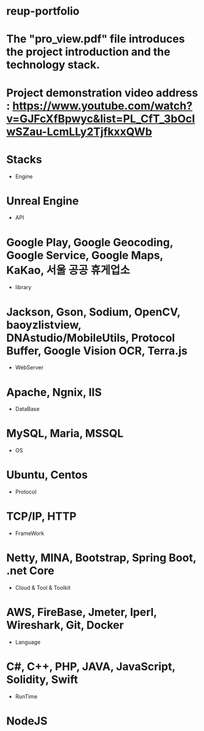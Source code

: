# reup-portfolio

# The "pro_view.pdf" file introduces the project introduction and the technology stack.
# Project demonstration video address : https://www.youtube.com/watch?v=GJFcXfBpwyc&list=PL_CfT_3bOcIwSZau-LcmLLy2TjfkxxQWb

# Stacks

- Engine 
# Unreal Engine

- API
# Google Play, Google Geocoding, Google Service, Google Maps, KaKao, 서울 공공 휴게업소

- library 
# Jackson, Gson, Sodium, OpenCV, baoyzlistview, DNAstudio/MobileUtils, Protocol Buffer, Google Vision OCR, Terra.js 

- WebServer
# Apache, Ngnix, IIS

- DataBase
# MySQL, Maria, MSSQL

- OS
# Ubuntu, Centos

- Protocol
# TCP/IP, HTTP 

- FrameWork
# Netty, MINA, Bootstrap, Spring Boot, .net Core

- Cloud & Tool & Toolkit
# AWS, FireBase, Jmeter, Iperl, Wireshark, Git, Docker

- Language
# C#, C++, PHP, JAVA, JavaScript, Solidity, Swift

- RunTime
# NodeJS
  


